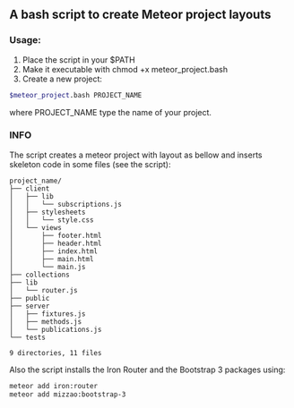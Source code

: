 ## A bash script to create Meteor project layouts

### Usage:

1. Place the script in your $PATH
2. Make it executable with chmod +x meteor_project.bash
3. Create a new project:

```bash
$meteor_project.bash PROJECT_NAME
```

where PROJECT_NAME type the name of your project.



### INFO

The script creates a meteor project with layout as bellow and inserts skeleton code in some files (see the script):

```
project_name/
├── client
│   ├── lib
│   │   └── subscriptions.js
│   ├── stylesheets
│   │   └── style.css
│   └── views
│       ├── footer.html
│       ├── header.html
│       ├── index.html
│       ├── main.html
│       └── main.js
├── collections
├── lib
│   └── router.js
├── public
├── server
│   ├── fixtures.js
│   ├── methods.js
│   └── publications.js
└── tests

9 directories, 11 files

```

Also the script installs the Iron Router and the Bootstrap 3 packages using:

```bash
meteor add iron:router
meteor add mizzao:bootstrap-3
```
